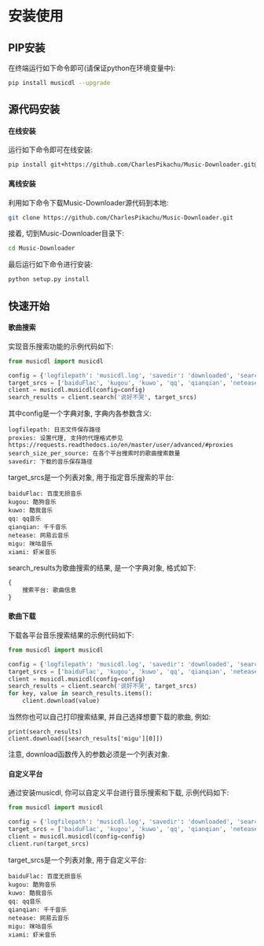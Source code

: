 # 安装使用

## PIP安装
在终端运行如下命令即可(请保证python在环境变量中):
```sh
pip install musicdl --upgrade
```

## 源代码安装
#### 在线安装
运行如下命令即可在线安装:
```sh
pip install git+https://github.com/CharlesPikachu/Music-Downloader.git@master
```
#### 离线安装
利用如下命令下载Music-Downloader源代码到本地:
```sh
git clone https://github.com/CharlesPikachu/Music-Downloader.git
```
接着, 切到Music-Downloader目录下:
```sh
cd Music-Downloader
```
最后运行如下命令进行安装:
```sh
python setup.py install
```

## 快速开始
#### 歌曲搜索
实现音乐搜索功能的示例代码如下:
```python
from musicdl import musicdl

config = {'logfilepath': 'musicdl.log', 'savedir': 'downloaded', 'search_size_per_source': 5, 'proxies': {}}
target_srcs = ['baiduFlac', 'kugou', 'kuwo', 'qq', 'qianqian', 'netease', 'migu', 'xiami']
client = musicdl.musicdl(config=config)
search_results = client.search('说好不哭', target_srcs)
```
其中config是一个字典对象, 字典内各参数含义:
```
logfilepath: 日志文件保存路径
proxies: 设置代理, 支持的代理格式参见https://requests.readthedocs.io/en/master/user/advanced/#proxies
search_size_per_source: 在各个平台搜索时的歌曲搜索数量
savedir: 下载的音乐保存路径  
```
target_srcs是一个列表对象, 用于指定音乐搜索的平台:
```
baiduFlac: 百度无损音乐
kugou: 酷狗音乐
kuwo: 酷我音乐
qq: qq音乐
qianqian: 千千音乐
netease: 网易云音乐
migu: 咪咕音乐
xiami: 虾米音乐
```
search_results为歌曲搜索的结果, 是一个字典对象, 格式如下:
```python
{
    搜索平台: 歌曲信息
}
```
#### 歌曲下载
下载各平台音乐搜索结果的示例代码如下:
```python
from musicdl import musicdl

config = {'logfilepath': 'musicdl.log', 'savedir': 'downloaded', 'search_size_per_source': 5, 'proxies': {}}
target_srcs = ['baiduFlac', 'kugou', 'kuwo', 'qq', 'qianqian', 'netease', 'migu', 'xiami']
client = musicdl.musicdl(config=config)
search_results = client.search('说好不哭', target_srcs)
for key, value in search_results.items():
    client.download(value)
```
当然你也可以自己打印搜索结果, 并自己选择想要下载的歌曲, 例如:
```
print(search_results)
client.download([search_results['migu'][0]])
```
注意, download函数传入的参数必须是一个列表对象.
#### 自定义平台
通过安装musicdl, 你可以自定义平台进行音乐搜索和下载, 示例代码如下:
```python
from musicdl import musicdl

config = {'logfilepath': 'musicdl.log', 'savedir': 'downloaded', 'search_size_per_source': 5, 'proxies': {}}
target_srcs = ['baiduFlac', 'kugou', 'kuwo', 'qq', 'qianqian', 'netease', 'migu', 'xiami']
client = musicdl.musicdl(config=config)
client.run(target_srcs)
```
target_srcs是一个列表对象, 用于自定义平台:
```
baiduFlac: 百度无损音乐
kugou: 酷狗音乐
kuwo: 酷我音乐
qq: qq音乐
qianqian: 千千音乐
netease: 网易云音乐
migu: 咪咕音乐
xiami: 虾米音乐
```